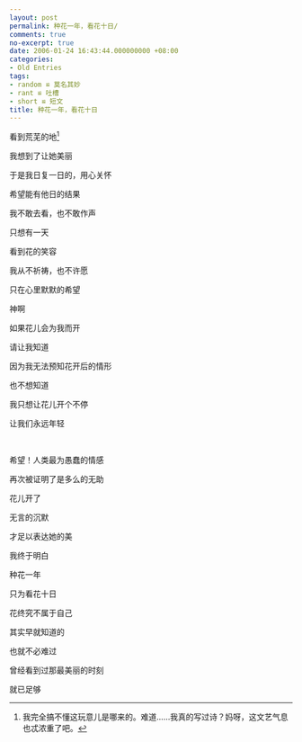 ```yaml
---
layout: post
permalink: 种花一年，看花十日/
comments: true
no-excerpt: true
date: 2006-01-24 16:43:44.000000000 +08:00
categories:
- Old Entries
tags:
- random ≌ 莫名其妙
- rant ≌ 吐槽
- short ≌ 短文
title: 种花一年，看花十日
---
```

[^origin]: 我完全搞不懂这玩意儿是哪来的。难道……我真的写过诗？妈呀，这文艺气息也忒浓重了吧。

看到荒芜的地[^origin]

我想到了让她美丽

于是我日复一日的，用心关怀

希望能有他日的结果

我不敢去看，也不敢作声

只想有一天

看到花的笑容

我从不祈祷，也不许愿

只在心里默默的希望

神啊

如果花儿会为我而开

请让我知道

因为我无法预知花开后的情形

也不想知道

我只想让花儿开个不停

让我们永远年轻

&nbsp;

希望！人类最为愚蠢的情感

再次被证明了是多么的无助

花儿开了

无言的沉默

才足以表达她的美

我终于明白

种花一年

只为看花十日

花终究不属于自己

其实早就知道的

也就不必难过

曾经看到过那最美丽的时刻

就已足够
